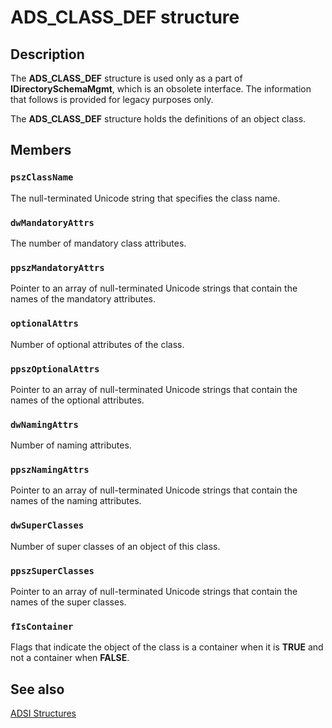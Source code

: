 # ADS_CLASS_DEF structure

## Description

The **ADS_CLASS_DEF** structure is used only as a part of **IDirectorySchemaMgmt**, which is an obsolete interface. The information that follows is provided for legacy purposes only.

The **ADS_CLASS_DEF** structure holds the definitions of an object class.

## Members

### `pszClassName`

The null-terminated Unicode string that specifies the class name.

### `dwMandatoryAttrs`

The number of mandatory class attributes.

### `ppszMandatoryAttrs`

Pointer to an array of null-terminated Unicode strings that contain the names of the mandatory attributes.

### `optionalAttrs`

Number of optional attributes of the class.

### `ppszOptionalAttrs`

Pointer to an array of null-terminated Unicode strings that contain the names of the optional attributes.

### `dwNamingAttrs`

Number of naming attributes.

### `ppszNamingAttrs`

Pointer to an array of null-terminated Unicode strings that contain the names of the naming attributes.

### `dwSuperClasses`

Number of super classes of an object of this class.

### `ppszSuperClasses`

Pointer to an array of null-terminated Unicode strings that contain the names of the super classes.

### `fIsContainer`

Flags that indicate the object of the class is a container when it is **TRUE** and not a container when **FALSE**.

## See also

[ADSI Structures](https://learn.microsoft.com/windows/desktop/ADSI/adsi-structures)